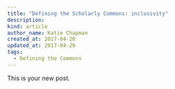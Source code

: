```yaml
---
title: "Defining the Scholarly Commons: inclusivity"
description: 
kind: article
author_name: Katie Chapman
created_at: 2017-04-20
updated_at: 2017-04-20
tags:
  - Defining the Commons
---
```

This is your new post.
